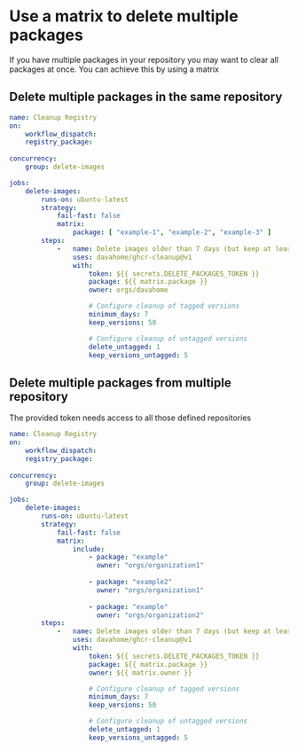 # Use a matrix to delete multiple packages

If you have multiple packages in your repository you may want to clear all packages at once. You can achieve this by using a matrix


## Delete multiple packages in the same repository

```yaml
name: Cleanup Registry
on:
    workflow_dispatch:
    registry_package:
        
concurrency:
    group: delete-images

jobs:
    delete-images:
        runs-on: ubuntu-latest
        strategy:
            fail-fast: false
            matrix:
                package: [ "example-1", "example-2", "example-3" ]
        steps:
            -   name: Delete images older than 7 days (but keep at least 5 versions)
                uses: davahome/ghcr-cleanup@v1
                with:
                    token: ${{ secrets.DELETE_PACKAGES_TOKEN }}
                    package: ${{ matrix.package }}
                    owner: orgs/davahome

                    # Configure cleanup of tagged versions
                    minimum_days: 7
                    keep_versions: 50

                    # Configure cleanup of untagged versions
                    delete_untagged: 1
                    keep_versions_untagged: 5
```


## Delete multiple packages from multiple repository

The provided token needs access to all those defined repositories

```yaml
name: Cleanup Registry
on:
    workflow_dispatch:
    registry_package:
        
concurrency:
    group: delete-images

jobs:
    delete-images:
        runs-on: ubuntu-latest
        strategy:
            fail-fast: false
            matrix:
                include:
                    - package: "example"
                      owner: "orgs/organization1"
                      
                    - package: "example2"
                      owner: "orgs/organization1"
                      
                    - package: "example"
                      owner: "orgs/organization2"
        steps:
            -   name: Delete images older than 7 days (but keep at least 5 versions)
                uses: davahome/ghcr-cleanup@v1
                with:
                    token: ${{ secrets.DELETE_PACKAGES_TOKEN }}
                    package: ${{ matrix.package }}
                    owner: ${{ matrix.owner }}

                    # Configure cleanup of tagged versions
                    minimum_days: 7
                    keep_versions: 50

                    # Configure cleanup of untagged versions
                    delete_untagged: 1
                    keep_versions_untagged: 5
```
